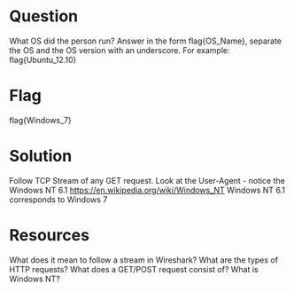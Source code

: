 # Question
What OS did the person run? Answer in the form flag{OS_Name}, separate the OS and the OS version with an underscore.
For example: flag{Ubuntu_12.10}

# Flag
flag{Windows_7}

# Solution
Follow TCP Stream of any GET request.
Look at the User-Agent - notice the Windows NT 6.1
https://en.wikipedia.org/wiki/Windows_NT
Windows NT 6.1 corresponds to Windows 7

# Resources
What does it mean to follow a stream in Wireshark?
What are the types of HTTP requests?
What does a GET/POST request consist of?
What is Windows NT?